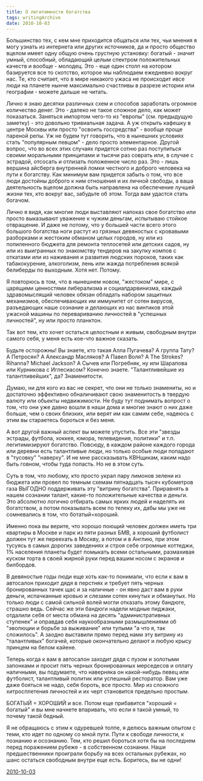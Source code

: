 ```yaml
---
title: О легитимности богатства
tags: writingArchive
date: 2010-10-03
---
```


Большинство тех, с кем мне приходится общаться или тех, чьи мнения я могу узнать из интернета или других источников, да и просто общество вцелом имеет одну общую очень грустную установку: богатый - значит умный, способный, обладающий целым спектром положительных качеств и вообще - молодец. Это - еще один столп на котором базируется все то скотство, которое мы наблюдаем ежедневно вокруг нас. Те, кто считает, что в мире никакого ужаса не происходит ивсе люди на планете нынче максимально счастливы в разрезе истории или географии - можете дальше не читать.

Лично я знаю десятки различных схем и способов заработать огромное количество денег. Это - далеко не такое сложное дело, как может показаться. Заняться импортом чего-то из "европы" (см. предыдущую заметку) - это довольно тривиальная задача. А уж открыть кафешку в центре Москвы или просто "освоить госсредства" - вообще проще пареной репы. Уж не будем тут говорить, что в нынешних условиях стать "популярным певцом" - дело просто элементарное. Другой вопрос, что во всех этих случаях придется сотню раз поступиться своими моральными принципами и тысячи раз соврать или, в случае с эстрадой, отсосать и отлизать положенное число раз. Это - лишь вершина айсберга внутренней ломки честного и доброго человека на пути к богатству. Как минимум вам придется забыть о том, что все люди достойны доброго к ним отношения и их личной свободы, а ваша деятельность вцелом должна быть направлена на обеспечение лучшей жизни тех, кто вокруг вас, забудьте об этом. Тогда вам удастся стать богачом.

Лично я видя, как многие люди выставляют напоказ свое богатство или просто выказывают уважение к чужим деньгам, испытываю стойкое отвращение. И даже не потому, что у большей части всего этого большого богатства ноги растут из грязных девяностых с кровавыми разборками и жестоким обманом целых городов, ну или из попиленного бюджета для ремонта теплосетей или детских садов, ну или из выигранных по знакомству тендеров на закупку компов с откатами или из наживания и развития людских пороков, таких как табакокурение, алкоголизм, лень или жажда потребления всякой белиберды по выходным. Хотя нет. Потому.

Я повторюсь в том, что в нынешнем новом, "жестоком" мире, с царящими ценностями либерализма и социалдарвинизма, каждый здравомыслящий человек обязан обладать набором защитных механизмов, обеспечивающих им иммунитет от сотен вирусов, разъедающих наше сознание и делающих из нас винтиков этой ужасной машины по перевариванию личностей в "успешных личностей", ну или просто планктон.

Так вот тем, кто хочет остаться целостным и живым, свободным внутри самого себя, у меня есть кое-что важное сказать.

Будьте осторожны! Вы знаете, кто такая Алла Пугачева? А группа Тату? А Петросян? А Александр Масляков? А Павел Воля? А The Strokes? Rihanna? Michael Jackson? А Сычев или Погребняк, ну или Шарапова или Курникова с Иглесиасом? Конечно знаете. "Талантливейшие из талантливейших", да? Знаменитости.

Думаю, ни для кого из вас не секрет, что они не только знамениты, но и достаточно эффективно обналичивают свою знаменитость в твердую валюту или обьекты недвижимости. Не буду тут поднимать вопрост о том, что они уже давно вошли в наши дома и многие знают о них даже больше, чем о своих близких, или верят им как самим себе, надеюсь с этим вы стараетесь бороться и без меня.

А вот другой важный аспект вы можете упустить. Все эти "звезды эстрады, футбола, хоккея, юмора, телевидения, политики" и т.п. легитимизируют богатство. Повсюду, в каждом районе каждого города или деревни есть талантливые люди, но только особые люди попадают в "тусовку" "наверху". И не мне рассказывать КВНщикам, каким надо быть говном, чтобы туда попасть. Но не в этом суть.

Суть в том, что любому, кто просто украл пару лимонов зелени из бюджета или провел по темным схемам пятнадцать тысяч кубометров газа ВЫГОДНО поддерживать эту "витрину богатства". Приравнять в нашем сознании талант, какие-то положительные качества и деньги. Это абсолютно логично отбирать самых ярких людей и наделять их богатством, а потом показывать всем по телеку их, дабы мы уже не сомневались в том, что ботатый=хороший.

Именно пока вы верите, что хорошо поющий человек должен иметь три квартиры в Москве и парк из пяти разных БМВ, а хороший футболист должен тут же переехать в Москву, а потом и в Англию, при этом тусуясь в самых дорогих заведениях и строя себе огромные коттеджи, 1% населения планеты будет помыкать всеми остальными, размахивая куском торта в своей жирной руки перед вашим носом с экранов и билбордов.

В девяностые годы люди еще хоть как-то понимали, что если к вам в автосалон приходит дядя в перстнях и требует пять черных бронированных тачек щас и за наличные - он явно даст вам в руки деньги, испачканные кровью и слезами сотен кинутых и обманутых. Но только люди с самой сильной волей могли отказать этому бандюге, страшно ведь. Сейчас же эти бандюги надели модные пиджаки, отдалили себя от места обмана на десять "административных ступенек" и оправдав себя наукообразными размышлениями об "эволюции и борьбе за выживание" или тупыми "а что я, так сложилось". А заодно выставили прямо перед нами эту витрину из "талантливых" богачей, которые окончательно делают и любую крысу принцем на белом кайене.

Теперь когда к вам в автосалон заходит дядя с пузом и золотыми запонками и просит пять черных бронированных мерседесов и оплату наличными, вы подумаете, что наверняка он какой-нибудь певец или футболист, талантливый политик или успешный ресторатор. Вам уже даже бояться не надо, себя бороть, все просто. Мир из сложного хитросплетения личностей и их черт становится предельно простым.

БОГАТЫЙ = ХОРОШИЙ и все. Потом еще прибавится "хороший = богатый" и вы мне начнете впаривать, что если я такой умный, то почему такой бедный.

Я не обращаюсь с этим к одуревшей толпе, я делюсь важным опытом с теми, кто идет по одному со мной пути. Пути к свободе личности, к познанию и осознанию. Тем, кто решил бороться хотя бы на последнем перед поражением рубеже - в собственном сознании. Наши предшественники проиграли борьбу на всех остальных рубежах, но шанс остаться свободным внутри еще есть. Боритесь, вы не одни! 


[2010-10-03](https://vk.com/note129086_10105409)